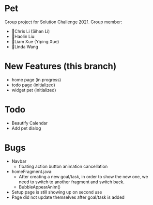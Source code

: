 # Pet
Group project for Solution Challenge 2021.
Group member:
- 🧑Chris Li (Sihan Li)
- 👧Haolin Liu
- 🧑Liam Xue (Yiping Xue)
- 👧Linda Wang

# New Features (this branch)
- home page (in progress)
- todo page (initialized)
- widget pet (initialized)

# Todo
- Beautify Calendar
- Add pet dialog

# Bugs
- Navbar
  - floating action button animation cancellation
- homeFragment.java
  - After creating a new goal/task, in order to show the new one, we need to switch to another fragment and switch back.
  - BubbleAppearAnim()
- Setup page is still showing up on second use
- Page did not update themselves after goal/task is added
